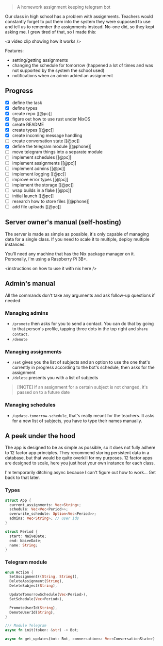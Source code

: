 > A homework assignment keeping telegram bot

Our class in high school has a problem with assignments. Teachers would constantly forget to put them into the system they were supposed to use and tell us to remember the assignments instead. No-one did, so they kept asking me. I grew tired of that, so I made this:

\<a video clip showing how it works />

Features:
- setting/getting assignments
- changing the schedule for tomorrow (happened a lot of times and was not supported by the system the school used)
- notifications when an admin added an assignment

## Progress
- [x] define the task
- [x] define types
- [x] create repo [[@pc]]
- [x] figure out how to use rust under NixOS
- [x] create README
- [x] create types [[@pc]]
- [x] create incoming message handling
- [ ] create conversation state [[@pc]]
- [x] define the telegram module [[@phone]]
- [ ] move telegram things into a separate module
- [ ] implement schedules [[@pc]]
- [ ] implement assignments [[@pc]]
- [ ] implement admins [[@pc]]
- [ ] implement logging [[@pc]]
- [ ] improve error types [[@pc]]
- [ ] implement the storage [[@pc]]
- [ ] wrap builds in a flake [[@pc]]
- [ ] initial launch [[@pc]]
- [ ] research how to store files [[@phone]]
- [ ] add file uploads [[@pc]]

## Server owner's manual (self-hosting)
The server is made as simple as possible, it's only capable of managing data for a single class. If you need to scale it to multiple, deploy multiple instances.

You'll need any machine that has the Nix package manager on it. Personally, I'm using a Raspberry Pi 3B+.

\<instructions on how to use it with nix here />

## Admin's manual
All the commands don't take any arguments and ask follow-up questions if needed

### Managing admins
- `/promote` then asks for you to send a contact. You can do that by going to that person's profile, tapping three dots in the top right and `share contact`.
- `/demote`

### Managing assignments
- `/set` gives you the list of subjects and an option to use the one that's currently in progress according to the bot's schedule, then asks for the assignment
- `/delete` presents you with a list of subjects

> [!NOTE] If an assignment for a certain subject is not changed, it's passed on to a future date

### Managing schedules
- `/update-tomorrow-schedule`, that's really meant for the teachers. It asks for a new list of subjects, you have to type their names manually.

## A peek under the hood
The app is designed to be as simple as possible, so it does not fully adhere to 12 factor app principles. They recommend storing persistent data in a database, but that would be quite overkill for my purposes. 12 factor apps are designed to scale, here you just host your own instance for each class.

I'm temporarily ditching async because I can't figure out how to work… Get back to that later.

### Types
```rust
struct App {
  current_assignments: Vec<String>;
  schedule: Vec<Vec<Period>>;
  overwrite_schedule: Option<Vec<Period>>;
  admins: Vec<String>; // user ids
}

struct Period {
  start: NaiveDate;
  end: NaiveDate;
  name: String;
}
```

### Telegram module
```rust
enum Action {
  SetAssignment((String, String)),
  DeleteAssignment(String),
  DeleteSubject(String),

  UpdateTomorrowSchedule(Vec<Period>),
  SetSchedule(Vec<Period>),

  PromoteUserId(String),
  DemoteUserId(String),
}

/// Module Telegram
async fn init(token: &str) -> Bot;

async fn get_updates(bot: Bot, conversations: Vec<ConversationState>) -> Option<Action>;
```